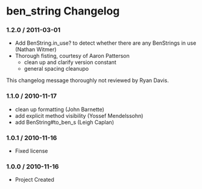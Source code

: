 # ben_string Changelog

### 1.2.0 / 2011-03-01

* Add BenString.in_use? to detect whether there are any BenStrings in
  use (Nathan Witmer)
* Thorough fisting, courtesy of Aaron Patterson
    * clean up and clarify version constant
    * general spacing cleanupo

This changelog message thoroughly not reviewed by Ryan Davis.

### 1.1.0 / 2010-11-17

* clean up formatting (John Barnette)
* add explicit method visibility (Yossef Mendelssohn)
* add BenString#to_ben_s (Leigh Caplan)

### 1.0.1 / 2010-11-16

* Fixed license

### 1.0.0 / 2010-11-16

* Project Created
